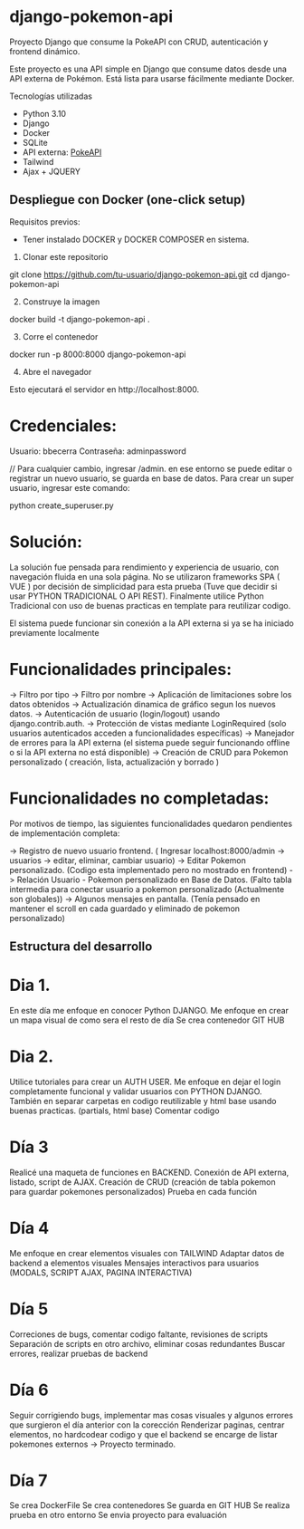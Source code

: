 # django-pokemon-api
Proyecto Django que consume la PokeAPI con CRUD, autenticación y frontend dinámico.

Este proyecto es una API simple en Django que consume datos desde una API externa de Pokémon. Está lista para usarse fácilmente mediante Docker.

Tecnologías utilizadas
- Python 3.10
- Django
- Docker
- SQLite
- API externa: [PokeAPI](https://pokeapi.co/)
- Tailwind
- Ajax + JQUERY

## Despliegue con Docker (one-click setup)

Requisitos previos: 

- Tener instalado DOCKER y DOCKER COMPOSER en sistema. 

1. Clonar este repositorio

git clone https://github.com/tu-usuario/django-pokemon-api.git
cd django-pokemon-api

2. Construye la imagen

docker build -t django-pokemon-api .

3. Corre el contenedor

docker run -p 8000:8000 django-pokemon-api

4. Abre el navegador

Esto ejecutará el servidor en http://localhost:8000.


# Credenciales:

Usuario: bbecerra
Contraseña: adminpassword

// Para cualquier cambio, ingresar /admin. en ese entorno se puede editar o registrar un nuevo usuario, se guarda en base de datos.
Para crear un super usuario, ingresar este comando:

python create_superuser.py

# Solución: 

La solución fue pensada para rendimiento y experiencia de usuario, con navegación fluida en una sola página.
No se utilizaron frameworks SPA ( VUE ) por decisión de simplicidad para esta prueba (Tuve que decidir si usar PYTHON TRADICIONAL O API REST).
Finalmente utilice Python Tradicional con uso de buenas practicas en template para reutilizar codigo. 


El sistema puede funcionar sin conexión a la API externa si ya se ha iniciado previamente localmente

# Funcionalidades principales: 

-> Filtro por tipo
-> Filtro por nombre
-> Aplicación de limitaciones sobre los datos obtenidos
-> Actualización dinamica de gráfico segun los nuevos datos. 
-> Autenticación de usuario (login/logout) usando django.contrib.auth.
-> Protección de vistas mediante LoginRequired (solo usuarios autenticados acceden a funcionalidades específicas)
-> Manejador de errores para la API externa (el sistema puede seguir funcionando offline o si la API externa no está disponible)
-> Creación de CRUD para Pokemon personalizado ( creación, lista, actualización y borrado )

# Funcionalidades no completadas: 

Por motivos de tiempo, las siguientes funcionalidades quedaron pendientes de implementación completa:

-> Registro de nuevo usuario frontend. ( Ingresar localhost:8000/admin -> usuarios -> editar, eliminar, cambiar usuario)
-> Editar Pokemon personalizado. (Codigo esta implementado pero no mostrado en frontend)
-> Relación Usuario - Pokemon personalizado en Base de Datos. (Falto tabla intermedia para conectar usuario a pokemon personalizado (Actualmente son globales)) 
-> Algunos mensajes en pantalla. (Tenía pensado en mantener el scroll en cada guardado y eliminado de pokemon personalizado)

## Estructura del desarrollo
# Dia 1. 
En este día me enfoque en conocer Python DJANGO. 
Me enfoque en crear un mapa visual de como sera el resto de día 
Se crea contenedor GIT HUB

# Dia 2. 
Utilice tutoriales para crear un AUTH USER. 
Me enfoque en dejar el login completamente funcional y validar usuarios con PYTHON DJANGO. 
También en separar carpetas en codigo reutilizable y html base usando buenas practicas. (partials, html base) 
Comentar codigo

# Día 3 
Realicé una maqueta de funciones en BACKEND. 
Conexión de API externa, listado, script de AJAX.
Creación de CRUD (creación de tabla pokemon para guardar pokemones personalizados)
Prueba en cada función

# Día 4
Me enfoque en crear elementos visuales con TAILWIND 
Adaptar datos de backend a elementos visuales
Mensajes interactivos para usuarios (MODALS, SCRIPT AJAX, PAGINA INTERACTIVA)

# Día 5
Correciones de bugs, comentar codigo faltante, revisiones de scripts
Separación de scripts en otro archivo, eliminar cosas redundantes
Buscar errores, realizar pruebas de backend

# Día 6
Seguir corrigiendo bugs, implementar mas cosas visuales y algunos errores que surgieron el día anterior con la corección 
Renderizar paginas, centrar elementos, no hardcodear codigo y que el backend se encarge de listar pokemones externos
-> Proyecto terminado. 

# Día 7
Se crea DockerFile
Se crea contenedores
Se guarda en GIT HUB 
Se realiza prueba en otro entorno
Se envia proyecto para evaluación



